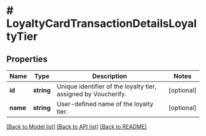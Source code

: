 # # LoyaltyCardTransactionDetailsLoyaltyTier

## Properties

Name | Type | Description | Notes
------------ | ------------- | ------------- | -------------
**id** | **string** | Unique identifier of the loyalty tier, assigned by Voucherify. | [optional]
**name** | **string** | User-defined name of the loyalty tier. | [optional]

[[Back to Model list]](../../README.md#models) [[Back to API list]](../../README.md#endpoints) [[Back to README]](../../README.md)
